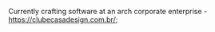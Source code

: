 Currently crafting software at an arch corporate enterprise - https://clubecasadesign.com.br/; 
<!---
marcelinoedu/marcelinoedu is a ✨ special ✨ repository because its `README.md` (this file) appears on your GitHub profile.
You can click the Preview link to take a look at your changes.
--->
